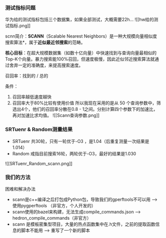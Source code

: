 ### 测试指标问题
华为给的测试指标包括三个数据集，如果全部测试，大概需要22h...
![[hw给的测试指标.png]]

scnn简介：**SCANN​**​（Scalable Nearest Neighbors）是一种​大规模向量相似度搜索算法​*，属于​**​近似最近邻搜索​**​的范畴。

**​核心目标​**​：在超大规模数据集（如数十亿向量）中快速找到与查询向量最相似的Top-K个向量。暴力搜索能100%召回，但速度极慢，因此近似邻近搜索算法就通过舍弃一定的准确度，来提高搜索速度。

召回率：找到的 / 总的

条件：
1. 召回率越低速度越快 
2. 召回率大于80%比较有使用价值
所以我现在采用的是从 50 个查询参数中，筛选出4个，他们的召回率分散在0.8 - 1之间。分别计算四个参数下的加速比，再对加速比求均值。
![[Scann查询参数.png]]

### SRTuenr & Random测量结果
* SRTuenr 共30轮，只有一轮优于-O3 ，是1.04（后重复测量一次结果是1.014）
* Random 戒指目前搜索16轮，两轮优于-O3，最好的结果是1.030

![[SRTuenr_Random_scann.png]]

### 我们的方法
困难和解决办法
* scann是c++编译之后打包成Python包，导致我们的gperftools不可以用 --> 使用pygperftools （非官方，个人开发的）
* scann使用的bazel来构建，无法生成compile_commands.json --> hedron_compile_commands（非官方）
* scann 是模板密集型项目，大量的热点函数集中在.h文件，之前的提取函数信息的脚本不能用 --> 重写了一个新的脚本


	